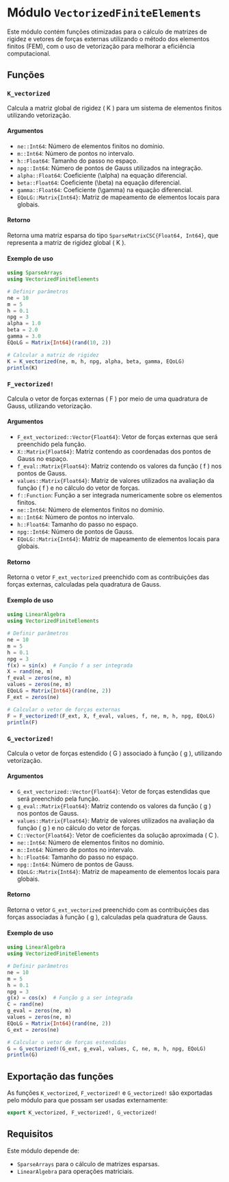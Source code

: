 # Módulo `VectorizedFiniteElements`

Este módulo contém funções otimizadas para o cálculo de matrizes de rigidez e vetores de forças externas utilizando o método dos elementos finitos (FEM), com o uso de vetorização para melhorar a eficiência computacional.

## Funções

### `K_vectorized`

Calcula a matriz global de rigidez \( K \) para um sistema de elementos finitos utilizando vetorização.

#### Argumentos

- `ne::Int64`: Número de elementos finitos no domínio.
- `m::Int64`: Número de pontos no intervalo.
- `h::Float64`: Tamanho do passo no espaço.
- `npg::Int64`: Número de pontos de Gauss utilizados na integração.
- `alpha::Float64`: Coeficiente \(\alpha\) na equação diferencial.
- `beta::Float64`: Coeficiente \(\beta\) na equação diferencial.
- `gamma::Float64`: Coeficiente \(\gamma\) na equação diferencial.
- `EQoLG::Matrix{Int64}`: Matriz de mapeamento de elementos locais para globais.

#### Retorno

Retorna uma matriz esparsa do tipo `SparseMatrixCSC{Float64, Int64}`, que representa a matriz de rigidez global \( K \).

#### Exemplo de uso

```julia
using SparseArrays
using VectorizedFiniteElements

# Definir parâmetros
ne = 10
m = 5
h = 0.1
npg = 3
alpha = 1.0
beta = 2.0
gamma = 3.0
EQoLG = Matrix{Int64}(rand(10, 2))

# Calcular a matriz de rigidez
K = K_vectorized(ne, m, h, npg, alpha, beta, gamma, EQoLG)
println(K)
```

### `F_vectorized!`

Calcula o vetor de forças externas \( F \) por meio de uma quadratura de Gauss, utilizando vetorização.

#### Argumentos

- `F_ext_vectorized::Vector{Float64}`: Vetor de forças externas que será preenchido pela função.
- `X::Matrix{Float64}`: Matriz contendo as coordenadas dos pontos de Gauss no espaço.
- `f_eval::Matrix{Float64}`: Matriz contendo os valores da função \( f \) nos pontos de Gauss.
- `values::Matrix{Float64}`: Matriz de valores utilizados na avaliação da função \( f \) e no cálculo do vetor de forças.
- `f::Function`: Função a ser integrada numericamente sobre os elementos finitos.
- `ne::Int64`: Número de elementos finitos no domínio.
- `m::Int64`: Número de pontos no intervalo.
- `h::Float64`: Tamanho do passo no espaço.
- `npg::Int64`: Número de pontos de Gauss.
- `EQoLG::Matrix{Int64}`: Matriz de mapeamento de elementos locais para globais.

#### Retorno

Retorna o vetor `F_ext_vectorized` preenchido com as contribuições das forças externas, calculadas pela quadratura de Gauss.

#### Exemplo de uso

```julia
using LinearAlgebra
using VectorizedFiniteElements

# Definir parâmetros
ne = 10
m = 5
h = 0.1
npg = 3
f(x) = sin(x)  # Função f a ser integrada
X = rand(ne, m)
f_eval = zeros(ne, m)
values = zeros(ne, m)
EQoLG = Matrix{Int64}(rand(ne, 2))
F_ext = zeros(ne)

# Calcular o vetor de forças externas
F = F_vectorized!(F_ext, X, f_eval, values, f, ne, m, h, npg, EQoLG)
println(F)
```

### `G_vectorized!`

Calcula o vetor de forças estendido \( G \) associado à função \( g \), utilizando vetorização.

#### Argumentos

- `G_ext_vectorized::Vector{Float64}`: Vetor de forças estendidas que será preenchido pela função.
- `g_eval::Matrix{Float64}`: Matriz contendo os valores da função \( g \) nos pontos de Gauss.
- `values::Matrix{Float64}`: Matriz de valores utilizados na avaliação da função \( g \) e no cálculo do vetor de forças.
- `C::Vector{Float64}`: Vetor de coeficientes da solução aproximada \( C \).
- `ne::Int64`: Número de elementos finitos no domínio.
- `m::Int64`: Número de pontos no intervalo.
- `h::Float64`: Tamanho do passo no espaço.
- `npg::Int64`: Número de pontos de Gauss.
- `EQoLG::Matrix{Int64}`: Matriz de mapeamento de elementos locais para globais.

#### Retorno

Retorna o vetor `G_ext_vectorized` preenchido com as contribuições das forças associadas à função \( g \), calculadas pela quadratura de Gauss.

#### Exemplo de uso

```julia
using LinearAlgebra
using VectorizedFiniteElements

# Definir parâmetros
ne = 10
m = 5
h = 0.1
npg = 3
g(x) = cos(x)  # Função g a ser integrada
C = rand(ne)
g_eval = zeros(ne, m)
values = zeros(ne, m)
EQoLG = Matrix{Int64}(rand(ne, 2))
G_ext = zeros(ne)

# Calcular o vetor de forças estendidas
G = G_vectorized!(G_ext, g_eval, values, C, ne, m, h, npg, EQoLG)
println(G)
```

## Exportação das funções

As funções `K_vectorized`, `F_vectorized!` e `G_vectorized!` são exportadas pelo módulo para que possam ser usadas externamente:

```julia
export K_vectorized, F_vectorized!, G_vectorized!
```

## Requisitos

Este módulo depende de:

- `SparseArrays` para o cálculo de matrizes esparsas.
- `LinearAlgebra` para operações matriciais.
